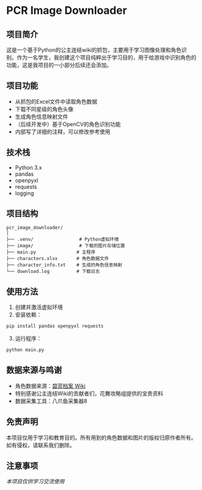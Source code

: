 # PCR Image Downloader 

## 项目简介
这是一个基于Python的公主连结wiki的抓包，主要用于学习图像处理和角色识别。作为一名学生，我创建这个项目纯粹出于学习目的，用于给游戏中识别角色的功能，这是我项目的一小部分后续还会添加。

## 项目功能
- 从抓包的Excel文件中读取角色数据
- 下载不同星级的角色头像
- 生成角色信息映射文件
- （后续开发中）基于OpenCV的角色识别功能
- 内部写了详细的注释，可以修改参考使用

## 技术栈
- Python 3.x
- pandas
- openpyxl
- requests
- logging

## 项目结构
```
pcr_image_downloader/
│
├── .venv/                 # Python虚拟环境
├── image/                 # 下载的图片存储位置
├── main.py               # 主程序
├── characters.xlsx       # 角色数据文件
├── character_info.txt    # 生成的角色信息映射
└── download.log          # 下载日志
```

## 使用方法
1. 创建并激活虚拟环境
2. 安装依赖：
```bash
pip install pandas openpyxl requests
```
3. 运行程序：
```bash
python main.py
```

## 数据来源与鸣谢
- 角色数据来源：[碧蓝档案 Wiki](https://wiki.biligame.com/pcr/%E8%A7%92%E8%89%B2%E5%88%AB%E7%A7%B0)
- 特别感谢公主连结Wiki的贡献者们，花舞攻略组提供的宝贵资料
- 数据采集工具：八爪鱼采集器8

## 免责声明
本项目仅用于学习和教育目的。所有用到的角色数据和图片的版权归原作者所有。如有侵权，请联系我们删除。

## 注意事项
*本项目仅供学习交流使用*